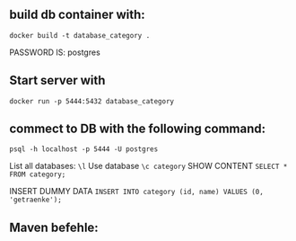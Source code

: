 ## build db container with: 

```docker build -t database_category .```

PASSWORD IS: postgres

## Start server with 

``` docker run -p 5444:5432 database_category ```

## commect to DB with the following command:

```psql -h localhost -p 5444 -U postgres ```

List all databases: ```\l```
Use database  ``` \c category ```
SHOW CONTENT ```SELECT * FROM category; ```

INSERT DUMMY DATA ```INSERT INTO category (id, name) VALUES (0, 'getraenke');```


## Maven befehle:

